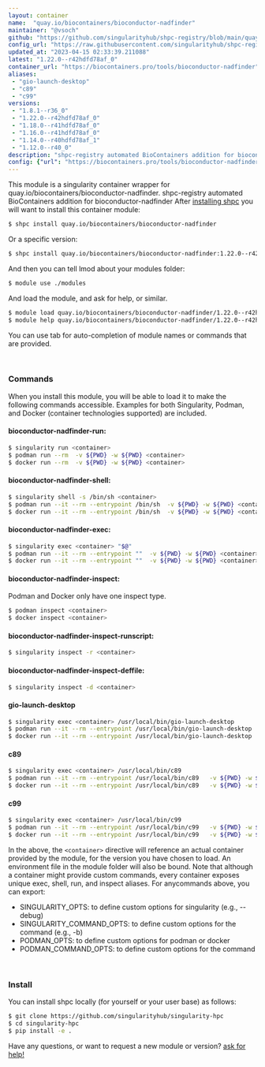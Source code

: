 ```yaml
---
layout: container
name:  "quay.io/biocontainers/bioconductor-nadfinder"
maintainer: "@vsoch"
github: "https://github.com/singularityhub/shpc-registry/blob/main/quay.io/biocontainers/bioconductor-nadfinder/container.yaml"
config_url: "https://raw.githubusercontent.com/singularityhub/shpc-registry/main/quay.io/biocontainers/bioconductor-nadfinder/container.yaml"
updated_at: "2023-04-15 02:33:39.211088"
latest: "1.22.0--r42hdfd78af_0"
container_url: "https://biocontainers.pro/tools/bioconductor-nadfinder"
aliases:
 - "gio-launch-desktop"
 - "c89"
 - "c99"
versions:
 - "1.8.1--r36_0"
 - "1.22.0--r42hdfd78af_0"
 - "1.18.0--r41hdfd78af_0"
 - "1.16.0--r41hdfd78af_0"
 - "1.14.0--r40hdfd78af_1"
 - "1.12.0--r40_0"
description: "shpc-registry automated BioContainers addition for bioconductor-nadfinder"
config: {"url": "https://biocontainers.pro/tools/bioconductor-nadfinder", "maintainer": "@vsoch", "description": "shpc-registry automated BioContainers addition for bioconductor-nadfinder", "latest": {"1.22.0--r42hdfd78af_0": "sha256:c09ae1a1d67101b4751b3cf4963e7f34652c3bdc47802e2749c3a3e474da7627"}, "tags": {"1.8.1--r36_0": "sha256:92f83b0b4ec1bbb1f68b6f4bd37b67a3e34f7cc08ffcf441a4dff7694dfee3bb", "1.22.0--r42hdfd78af_0": "sha256:c09ae1a1d67101b4751b3cf4963e7f34652c3bdc47802e2749c3a3e474da7627", "1.18.0--r41hdfd78af_0": "sha256:fd262d09d3246fb832a678560b656eeafb99ead6ed823c836aef3dd628a23700", "1.16.0--r41hdfd78af_0": "sha256:b7474e5410e73a998937e3e9403b3dac8fde7f7ffa79ce02a480acfc82083b07", "1.14.0--r40hdfd78af_1": "sha256:4ce1d440c5b6fe2f2e42830b1860ba545cca03c0cab417161cae63e04eb8e493", "1.12.0--r40_0": "sha256:9ee498f532fd22ef3ca22c9c24ddd39fe6d4349d9620f11089024abee5c81b66"}, "docker": "quay.io/biocontainers/bioconductor-nadfinder", "aliases": {"gio-launch-desktop": "/usr/local/bin/gio-launch-desktop", "c89": "/usr/local/bin/c89", "c99": "/usr/local/bin/c99"}}
---
```


This module is a singularity container wrapper for quay.io/biocontainers/bioconductor-nadfinder.
shpc-registry automated BioContainers addition for bioconductor-nadfinder
After [installing shpc](#install) you will want to install this container module:


```bash
$ shpc install quay.io/biocontainers/bioconductor-nadfinder
```

Or a specific version:

```bash
$ shpc install quay.io/biocontainers/bioconductor-nadfinder:1.22.0--r42hdfd78af_0
```

And then you can tell lmod about your modules folder:

```bash
$ module use ./modules
```

And load the module, and ask for help, or similar.

```bash
$ module load quay.io/biocontainers/bioconductor-nadfinder/1.22.0--r42hdfd78af_0
$ module help quay.io/biocontainers/bioconductor-nadfinder/1.22.0--r42hdfd78af_0
```

You can use tab for auto-completion of module names or commands that are provided.

<br>

### Commands

When you install this module, you will be able to load it to make the following commands accessible.
Examples for both Singularity, Podman, and Docker (container technologies supported) are included.

#### bioconductor-nadfinder-run:

```bash
$ singularity run <container>
$ podman run --rm  -v ${PWD} -w ${PWD} <container>
$ docker run --rm  -v ${PWD} -w ${PWD} <container>
```

#### bioconductor-nadfinder-shell:

```bash
$ singularity shell -s /bin/sh <container>
$ podman run --it --rm --entrypoint /bin/sh  -v ${PWD} -w ${PWD} <container>
$ docker run --it --rm --entrypoint /bin/sh  -v ${PWD} -w ${PWD} <container>
```

#### bioconductor-nadfinder-exec:

```bash
$ singularity exec <container> "$@"
$ podman run --it --rm --entrypoint ""  -v ${PWD} -w ${PWD} <container> "$@"
$ docker run --it --rm --entrypoint ""  -v ${PWD} -w ${PWD} <container> "$@"
```

#### bioconductor-nadfinder-inspect:

Podman and Docker only have one inspect type.

```bash
$ podman inspect <container>
$ docker inspect <container>
```

#### bioconductor-nadfinder-inspect-runscript:

```bash
$ singularity inspect -r <container>
```

#### bioconductor-nadfinder-inspect-deffile:

```bash
$ singularity inspect -d <container>
```


#### gio-launch-desktop

```bash
$ singularity exec <container> /usr/local/bin/gio-launch-desktop
$ podman run --it --rm --entrypoint /usr/local/bin/gio-launch-desktop   -v ${PWD} -w ${PWD} <container> -c " $@"
$ docker run --it --rm --entrypoint /usr/local/bin/gio-launch-desktop   -v ${PWD} -w ${PWD} <container> -c " $@"
```


#### c89

```bash
$ singularity exec <container> /usr/local/bin/c89
$ podman run --it --rm --entrypoint /usr/local/bin/c89   -v ${PWD} -w ${PWD} <container> -c " $@"
$ docker run --it --rm --entrypoint /usr/local/bin/c89   -v ${PWD} -w ${PWD} <container> -c " $@"
```


#### c99

```bash
$ singularity exec <container> /usr/local/bin/c99
$ podman run --it --rm --entrypoint /usr/local/bin/c99   -v ${PWD} -w ${PWD} <container> -c " $@"
$ docker run --it --rm --entrypoint /usr/local/bin/c99   -v ${PWD} -w ${PWD} <container> -c " $@"
```



In the above, the `<container>` directive will reference an actual container provided
by the module, for the version you have chosen to load. An environment file in the
module folder will also be bound. Note that although a container
might provide custom commands, every container exposes unique exec, shell, run, and
inspect aliases. For anycommands above, you can export:

 - SINGULARITY_OPTS: to define custom options for singularity (e.g., --debug)
 - SINGULARITY_COMMAND_OPTS: to define custom options for the command (e.g., -b)
 - PODMAN_OPTS: to define custom options for podman or docker
 - PODMAN_COMMAND_OPTS: to define custom options for the command

<br>

### Install

You can install shpc locally (for yourself or your user base) as follows:

```bash
$ git clone https://github.com/singularityhub/singularity-hpc
$ cd singularity-hpc
$ pip install -e .
```

Have any questions, or want to request a new module or version? [ask for help!](https://github.com/singularityhub/singularity-hpc/issues)